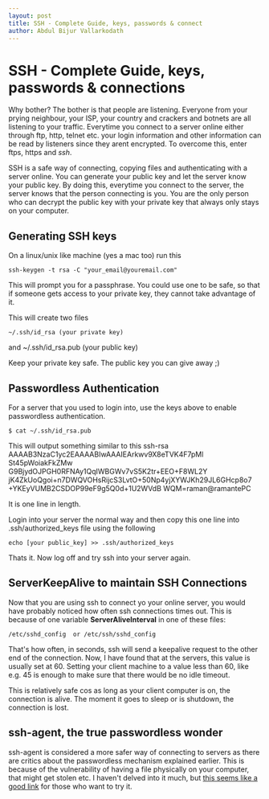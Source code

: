```yaml
---
layout: post
title: SSH - Complete Guide, keys, passwords & connect
author: Abdul Bijur Vallarkodath
---
```

# SSH - Complete Guide, keys, passwords & connections

Why bother? The bother is that people are listening. Everyone from your prying neighbour, your ISP, your country and crackers and botnets are all listening to your traffic. Everytime you connect to a server online either through ftp, http, telnet etc. your login information and other information can be read by listeners since they arent encrypted. To overcome this, enter ftps, https and *ssh*.

SSH is a safe way of connecting, copying files and authenticating with a server online. You can generate your public key and let the server know your public key. By doing this, everytime you connect to the server, the server knows that the person connecting is you. You are the only person who can decrypt the public key with your private key that always only stays on your computer. 

## Generating SSH keys

On a linux/unix like machine (yes a mac too) run this

	ssh-keygen -t rsa -C "your_email@youremail.com"

This will prompt you for a passphrase. You could use one to be safe, so that if someone gets access to your private key, they cannot take advantage of it.

This will create two files 

	~/.ssh/id_rsa (your private key) 
and 
	~/.ssh/id_rsa.pub (your public key)

Keep your private key safe. The public key you can give away ;)

## Passwordless Authentication

For a server that you used to login into, use the keys above to enable passwordless authentication.

	$ cat ~/.ssh/id_rsa.pub 

This will output something similar to this
	ssh-rsa AAAAB3NzaC1yc2EAAAABIwAAAIEArkwv9X8eTVK4F7pMl 
	St45pWoiakFkZMw G9BjydOJPGH0RFNAy1QqIWBGWv7vS5K2tr+EEO+F8WL2Y 
	jK4ZkUoQgoi+n7DWQVOHsRijcS3LvtO+50Np4yjXYWJKh29JL6GHcp8o7
	+YKEyVUMB2CSDOP99eF9g5Q0d+1U2WVdB WQM=raman@ramantePC

It is one line in length. 

Login into your server the normal way and then copy this one line into .ssh/authorized_keys file using the following

	echo [your public_key] >> .ssh/authorized_keys

Thats it. Now log off and try ssh into your server again.

## ServerKeepAlive to maintain SSH Connections

Now that you are using ssh to connect yo your online server, you would have probably noticed how often ssh connections times out. This is because of one variable **ServerAliveInterval** in one of these files:

	/etc/sshd_config  or /etc/ssh/sshd_config

That's how often, in seconds, ssh will send a keepalive request to the other end of the connection. Now, I have found that at the servers, this value is usually set at 60. Setting your client machine to a value less than 60, like e.g. 45 is enough to make sure that there would be no idle timeout. 

This is relatively safe cos as long as your client computer is on, the connection is alive. The moment it goes to sleep or is shutdown, the connection is lost.

## ssh-agent, the true passwordless wonder

ssh-agent is considered a more safer way of connecting to servers as there are critics about the passwordless mechanism explained earlier. This is because of the vulnerability of having a file physically on your computer, that might get stolen etc. I haven't  delved into it much, but [this seems like a good link](http://mah.everybody.org/docs/ssh) for those who want to try it.
